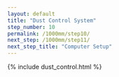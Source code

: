 ```yaml
---
layout: default
title: "Dust Control System"
step_number: 10
permalink: /1000mm/step10/
next_step: /1000mm/step11/
next_step_title: "Computer Setup"
---
```


{% include dust_control.html %}
